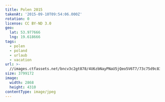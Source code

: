 ```yaml
---
title: Polen 2015
takenAt: '2015-09-10T09:54:06.000Z'
rotation: 0
license: CC BY-ND 3.0
geo:
  lat: 53.977666
  lng: 19.618666
tags:
  - polen
  - poland
  - urlaub
  - vacation
url: >-
  //images.ctfassets.net/bncv3c2gt878/4U6zbNayPNaU5jQeo5V6T7/73c75d9c83828e17aec8e0fa3a60b31d/polen-2015_25957575945_o
size: 3799172
image:
  width: 2868
  height: 4310
contentType: image/jpeg
---
```


